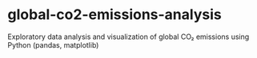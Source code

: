 # global-co2-emissions-analysis
Exploratory data analysis and visualization of global CO₂ emissions using Python (pandas, matplotlib)
